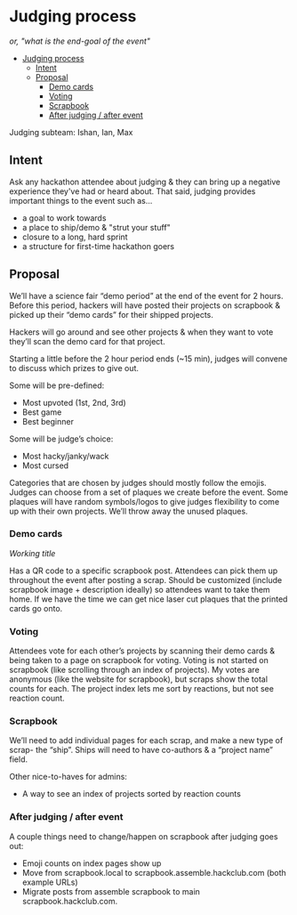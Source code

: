 # Judging process

_or, "what is the end-goal of the event"_

- [Judging process](#judging-process)
  - [Intent](#intent)
  - [Proposal](#proposal)
    - [Demo cards](#demo-cards)
    - [Voting](#voting)
    - [Scrapbook](#scrapbook)
    - [After judging / after event](#after-judging--after-event)

Judging subteam: Ishan, Ian, Max

## Intent

Ask any hackathon attendee about judging & they can bring up a negative experience they've had or heard about. That said, judging provides important things to the event such as...

- a goal to work towards
- a place to ship/demo & "strut your stuff"
- closure to a long, hard sprint
- a structure for first-time hackathon goers

## Proposal

We’ll have a science fair “demo period” at the end of the event for 2 hours.
Before this period, hackers will have posted their projects on scrapbook & picked up their “demo cards” for their shipped projects.

Hackers will go around and see other projects & when they want to vote they’ll scan the demo card for that project.

Starting a little before the 2 hour period ends (~15 min), judges will convene to discuss which prizes to give out.

Some will be pre-defined:

- Most upvoted (1st, 2nd, 3rd)
- Best game
- Best beginner

Some will be judge’s choice:

- Most hacky/janky/wack
- Most cursed

Categories that are chosen by judges should mostly follow the emojis. Judges can choose from a set of plaques we create before the event. Some plaques will have random symbols/logos to give judges flexibility to come up with their own projects. We’ll throw away the unused plaques.

### Demo cards

_Working title_

Has a QR code to a specific scrapbook post. Attendees can pick them up throughout the event after posting a scrap. Should be customized (include scrapbook image + description ideally) so attendees want to take them home. If we have the time we can get nice laser cut plaques that the printed cards go onto.

### Voting

Attendees vote for each other’s projects by scanning their demo cards & being taken to a page on scrapbook for voting. Voting is not started on scrapbook (like scrolling through an index of projects). My votes are anonymous (like the website for scrapbook), but scraps show the total counts for each. The project index lets me sort by reactions, but not see reaction count.

### Scrapbook

We’ll need to add individual pages for each scrap, and make a new type of scrap- the “ship”. Ships will need to have co-authors & a “project name” field.

Other nice-to-haves for admins:
- A way to see an index of projects sorted by reaction counts

### After judging / after event

A couple things need to change/happen on scrapbook after judging goes out:
- Emoji counts on index pages show up
- Move from scrapbook.local to scrapbook.assemble.hackclub.com (both example URLs)
- Migrate posts from assemble scrapbook to main scrapbook.hackclub.com.
